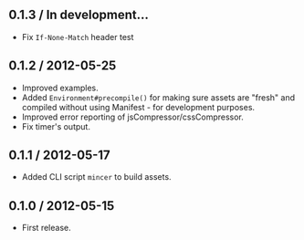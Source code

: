 0.1.3 / In development...
-------------------------

* Fix `If-None-Match` header test

0.1.2 / 2012-05-25
------------------

* Improved examples.
* Added `Environment#precompile()` for making sure assets are "fresh" and
  compiled without using Manifest - for development purposes.
* Improved error reporting of jsCompressor/cssCompressor.
* Fix timer's output.

0.1.1 / 2012-05-17
------------------

* Added CLI script `mincer` to build assets.

0.1.0 / 2012-05-15
------------------

* First release.
